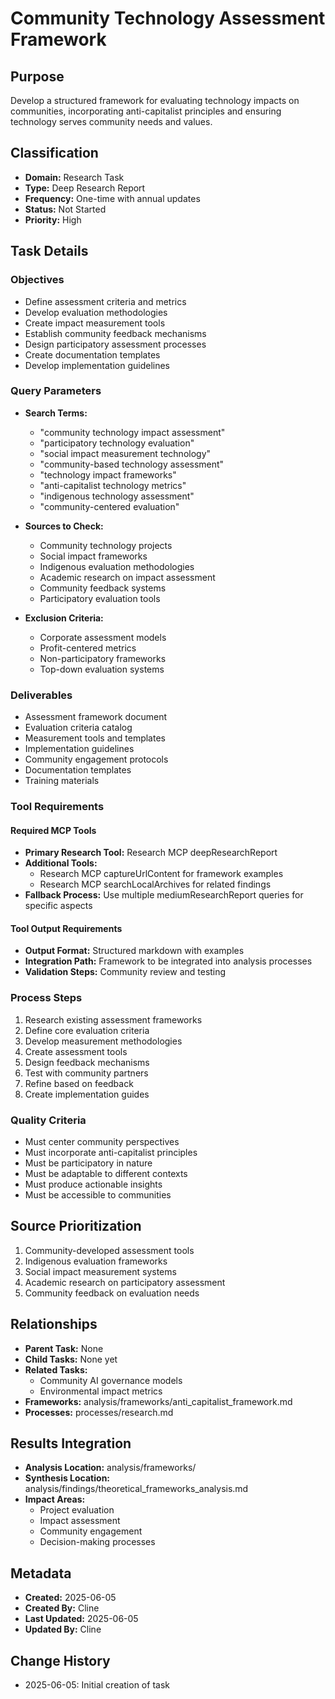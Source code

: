 # Community Technology Assessment Framework

## Purpose
Develop a structured framework for evaluating technology impacts on communities, incorporating anti-capitalist principles and ensuring technology serves community needs and values.

## Classification
- **Domain:** Research Task
- **Type:** Deep Research Report
- **Frequency:** One-time with annual updates
- **Status:** Not Started
- **Priority:** High

## Task Details

### Objectives
- Define assessment criteria and metrics
- Develop evaluation methodologies
- Create impact measurement tools
- Establish community feedback mechanisms
- Design participatory assessment processes
- Create documentation templates
- Develop implementation guidelines

### Query Parameters
- **Search Terms:**
  - "community technology impact assessment"
  - "participatory technology evaluation"
  - "social impact measurement technology"
  - "community-based technology assessment"
  - "technology impact frameworks"
  - "anti-capitalist technology metrics"
  - "indigenous technology assessment"
  - "community-centered evaluation"
  
- **Sources to Check:**
  - Community technology projects
  - Social impact frameworks
  - Indigenous evaluation methodologies
  - Academic research on impact assessment
  - Community feedback systems
  - Participatory evaluation tools
  
- **Exclusion Criteria:**
  - Corporate assessment models
  - Profit-centered metrics
  - Non-participatory frameworks
  - Top-down evaluation systems

### Deliverables
- Assessment framework document
- Evaluation criteria catalog
- Measurement tools and templates
- Implementation guidelines
- Community engagement protocols
- Documentation templates
- Training materials

### Tool Requirements

#### Required MCP Tools
- **Primary Research Tool:** Research MCP deepResearchReport
- **Additional Tools:** 
  - Research MCP captureUrlContent for framework examples
  - Research MCP searchLocalArchives for related findings
- **Fallback Process:** Use multiple mediumResearchReport queries for specific aspects

#### Tool Output Requirements
- **Output Format:** Structured markdown with examples
- **Integration Path:** Framework to be integrated into analysis processes
- **Validation Steps:** Community review and testing

### Process Steps
1. Research existing assessment frameworks
2. Define core evaluation criteria
3. Develop measurement methodologies
4. Create assessment tools
5. Design feedback mechanisms
6. Test with community partners
7. Refine based on feedback
8. Create implementation guides

### Quality Criteria
- Must center community perspectives
- Must incorporate anti-capitalist principles
- Must be participatory in nature
- Must be adaptable to different contexts
- Must produce actionable insights
- Must be accessible to communities

## Source Prioritization
1. Community-developed assessment tools
2. Indigenous evaluation frameworks
3. Social impact measurement systems
4. Academic research on participatory assessment
5. Community feedback on evaluation needs

## Relationships
- **Parent Task:** None
- **Child Tasks:** None yet
- **Related Tasks:** 
  - Community AI governance models
  - Environmental impact metrics
- **Frameworks:** analysis/frameworks/anti_capitalist_framework.md
- **Processes:** processes/research.md

## Results Integration
- **Analysis Location:** analysis/frameworks/
- **Synthesis Location:** analysis/findings/theoretical_frameworks_analysis.md
- **Impact Areas:** 
  - Project evaluation
  - Impact assessment
  - Community engagement
  - Decision-making processes

## Metadata
- **Created:** 2025-06-05
- **Created By:** Cline
- **Last Updated:** 2025-06-05
- **Updated By:** Cline

## Change History
- 2025-06-05: Initial creation of task
